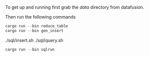 
To get up and running first grab the *data* directory from datafusion.

Then run the following commands

```rust
cargo run --bin reduce_table
cargo run --bin gen_insert
```

./sql/insert.sh
./sql/query.sh

```rust
cargo run --bin sqlrun
```
